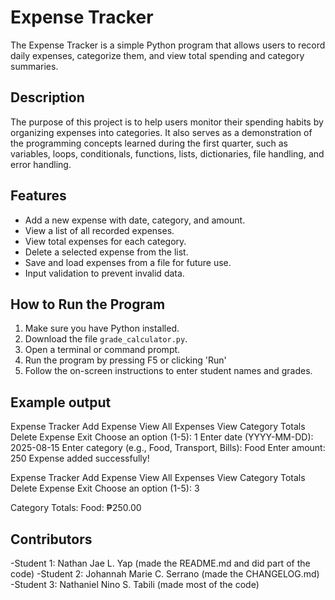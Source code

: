 # Expense Tracker

The Expense Tracker is a simple Python program that allows users to record daily expenses, categorize them, and view total spending and category summaries.

## Description
The purpose of this project is to help users monitor their spending habits by organizing expenses into categories. It also serves as a demonstration of the programming concepts learned during the first quarter, such as variables, loops, conditionals, functions, lists, dictionaries, file handling, and error handling.

## Features
- Add a new expense with date, category, and amount.
- View a list of all recorded expenses.
- View total expenses for each category.
- Delete a selected expense from the list.
- Save and load expenses from a file for future use.
- Input validation to prevent invalid data.

## How to Run the Program
1. Make sure you have Python installed.
2. Download the file `grade_calculator.py`.
3. Open a terminal or command prompt.
4. Run the program by pressing F5 or clicking 'Run' 
5. Follow the on-screen instructions to enter student names and grades.

## Example output
Expense Tracker
Add Expense
View All Expenses
View Category Totals
Delete Expense
Exit
Choose an option (1-5): 1
Enter date (YYYY-MM-DD): 2025-08-15
Enter category (e.g., Food, Transport, Bills): Food
Enter amount: 250
Expense added successfully!

Expense Tracker
Add Expense
View All Expenses
View Category Totals
Delete Expense
Exit
Choose an option (1-5): 3

Category Totals:
Food: ₱250.00

    
## Contributors
-Student 1: Nathan Jae L. Yap (made the README.md and did part of the code)
-Student 2: Johannah Marie C. Serrano (made the CHANGELOG.md)
-Student 3: Nathaniel Nino S. Tabili (made most of the code)
